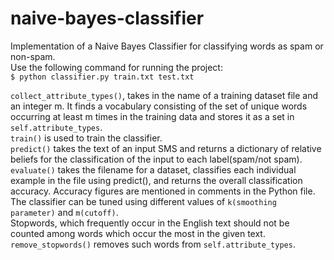 # naive-bayes-classifier
 Implementation of a Naive Bayes Classifier for classifying words as spam or non-spam.   
 Use the following command for running the project:   
 ```$ python classifier.py train.txt test.txt```
 
```collect_attribute_types()```, takes in the name of a training dataset file and an integer m. It finds a vocabulary consisting of the set of unique words occurring at least m times in the training data and stores it as a set in ```self.attribute_types```.   
```train()``` is used to train the classifier.   
```predict()``` takes the text of an input SMS and returns a dictionary of relative beliefs for the classification of the input to each label(spam/not spam).   
```evaluate()``` takes the filename for a dataset, classifies each individual example in the file using predict(), and returns the overall classification accuracy. Accuracy figures are mentioned in comments in the Python file.   
The classifier can be tuned using different values of `k(smoothing parameter)` and `m(cutoff)`.   
Stopwords, which frequently occur in the English text should not be counted among words which occur the most in the given text. ```remove_stopwords()``` removes such words from ```self.attribute_types```.

